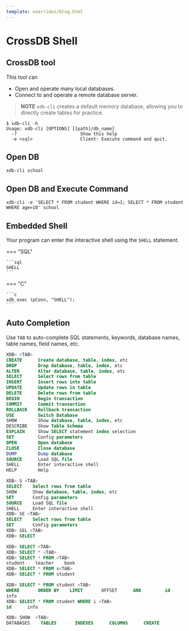 ```yaml
---
template: overrides/blog.html
---
```


# CrossDB Shell

## CrossDB tool

This tool can

- Open and operate many local databases.
- Connect to and operate a remote database server.

> **NOTE**
> `xdb-cli` creates a default memory database, allowing you to directly create tables for practice.

<!--
- Work as standalone database server
-->

```
$ xdb-cli -h
Usage: xdb-cli [OPTIONS] [[path]/db_name]
  -?                        Show this help
  -e <sql>                  Client: Execute command and quit.
```

## Open DB

```
xdb-cli school
```

## Open DB and Execute Command

```
xdb-cli -e 'SELECT * FROM student WHERE id=1; SELECT * FROM student WHERE age=10' school
```

## Embedded Shell

Your program can enter the interactive shell using the `SHELL` statement.

=== "SQL"

	```sql
	SHELL
	```

=== "C"

	```c
	xdb_exec (pConn, "SHELL");
	```

## Auto Completion

Use `TAB` to auto-complete SQL statements, keywords, database names, table names, field names, etc.

```sql
XDB> <TAB>
CREATE      Create database, table, index, etc
DROP        Drop database, table, index, etc
ALTER       Alter database, table, index, etc
SELECT      Select rows from table
INSERT      Insert rows into table
UPDATE      Update rows in table
DELETE      Delete rows from table
BEGIN       Begin transaction
COMMIT      Commit transaction
ROLLBACK    Rollback transaction
USE         Switch Database
SHOW        Show database, table, index, etc
DESCRIBE    Show Table Schema
EXPLAIN     Show SELECT statement index selection
SET         Config parameters
OPEN        Open database
CLOSE       Close database
DUMP        Dump database
SOURCE      Load SQL file
SHELL       Enter interactive shell
HELP        Help
```

```sql
XDB> S <TAB>
SELECT    Select rows from table
SHOW      Show database, table, index, etc
SET       Config parameters
SOURCE    Load SQL file
SHELL     Enter interactive shell
XDB> SE <TAB>
SELECT    Select rows from table
SET       Config parameters
XDB> SEL <TAB>
XDB> SELECT
```

```sql
XDB> SELECT <TAB>
XDB> SELECT * <TAB>
XDB> SELECT * FROM <TAB>
student    teacher    book
XDB> SELECT * FROM s<TAB>
XDB> SELECT * FROM student
```

```sql
XDB> SELECT * FROM student <TAB>
WHERE       ORDER BY    LIMIT       OFFSET      AND         id          name        age         class       score
info
XDB> SELECT * FROM student WHERE i <TAB>
id      info
```

```sql
XDB> SHOW  <TAB>
DATABASES    TABLES       INDEXES      COLUMNS      CREATE
```
